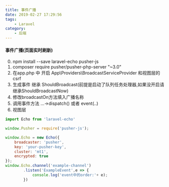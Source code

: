 ```yaml
---
title: 事件广播
date: 2019-02-27 17:29:56
tags:
    - Laravel
category:
    - 后端    
---
```

#### 事件广播(页面实时刷新)
0. npm install --save laravel-echo pusher-js  
1. composer require pusher/pusher-php-server "~3.0"
2. 在app.php 中 开启 App\Providers\BroadcastServiceProvider 和视图层的csrf
2. 生成事件 继承 ShouldBroadcast(前提是启动了队列任务处理器,如果没开启请继承ShouldBroadcastNow)
3. 修改broadcastOn方法填入广播名称
4. 调用事件方法 ...->dispatch() 或者 event(..)
5. 视图层
```js
import Echo from 'laravel-echo'

window.Pusher = require('pusher-js');

window.Echo = new Echo({
    broadcaster: 'pusher',
    key: 'your-pusher-key',
    cluster: 'mt1',
    encrypted: true
});
window.Echo.channel('example-channel')
        .listen('ExampleEvent',e => {
            console.log('event中的order:'+ e);
        })
```
